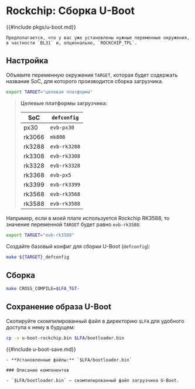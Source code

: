 # Rockchip: Сборка U-Boot

{{#include pkgs/u-boot.md}}

```admonish warning title="Внимание"
Предполагается, что у вас уже установлены нужные переменные окружения, в частности `BL31` и, опционально, `ROCKCHIP_TPL`.
```

## Настройка

Объявите переменную окружения `TARGET`, которая будет содержать название SoC, для которого производится сборка загрузчика.

```bash
export TARGET="целевая платформа"
```

> **Целевые платформы загрузчика:**
>
> | SoC    | `defconfig`  |
> |--------|--------------|
> | px30   | `evb-px30`   |
> | rk3066 | `mk808`      |
> | rk3288 | `evb-rk3288` |
> | rk3308 | `evb-rk3308` |
> | rk3328 | `evb-rk3328` |
> | rk3368 | `evb-px5`    |
> | rk3399 | `evb-rk3399` |
> | rk3568 | `evb-rk3568` |
> | rk3588 | `evb-rk3588` |

Например, если в моей плате используется Rockchip RK3588, то значение переменной `TARGET` будет равно `evb-rk3588`:

```bash
export TARGET="evb-rk3588"
```

Создайте базовый конфиг для сборки U-Boot (`defconfig`):

```bash
make ${TARGET}_defconfig
```

## Сборка

```bash
make CROSS_COMPILE=$LFA_TGT-
```

## Сохранение образа U-Boot

Скопируйте скомпилированный файл в директорию `$LFA` для удобного доступа к нему в будущем:

```bash
cp -v u-boot-rockchip.bin $LFA/bootloader.bin
```

{{#include u-boot-save.md}}

~~~admonish note title="Содержимое пакета" collapsible=true
- **Установленные файлы:** `$LFA/bootloader.bin`

### Описание компонентов

- `$LFA/bootloader.bin` — скомпилированный файл загрузчика U-Boot.
~~~

